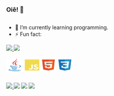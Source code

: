 ### Oiê! 👋
##
- 🌱 I’m currently learning programming.
- ⚡ Fun fact: 

<div style="display: inline_block">
  <a href="https://github.com/emyHorrana">
    <img heigh=200  src="https://github-readme-stats.vercel.app/api?username=emyHorrana&theme=tokyonight" />
   <img  height=150 src="https://github-readme-stats.vercel.app/api/top-langs?username=emyHorrana&layout=compact&langs_count=16&theme=tokyonight" />
  </a>
</div>
<div style="display: inline_block"><br>
  <img align="center" alt="" height="35" width="45" src="https://raw.githubusercontent.com/devicons/devicon/master/icons/java/java-original.svg">
  <img align="center" alt="" height="30" width="40" src="https://raw.githubusercontent.com/devicons/devicon/master/icons/javascript/javascript-plain.svg">
  <img align="center" alt="" height="30" width="40" src="https://raw.githubusercontent.com/devicons/devicon/master/icons/html5/html5-original.svg">
  <img align="center" alt="" height="30" width="40" src="https://raw.githubusercontent.com/devicons/devicon/master/icons/css3/css3-original.svg"><br> 
</div>

##
<div>
  <a href="https://www.instagram.com/emily_horrana_lima/" target= "_blank"><img src="https://img.shields.io/badge/Instagram-E4405F?style=for-the-badge&logo=instagram&logoColor=white" target= "_blank"> </a>
  <a hrerf="" target= "_blank"><img src="https://img.shields.io/badge/LinkedIn-0077B5?style=for-the-badge&logo=linkedin&logoColor=white" target= "_blank"> </a>
  <a hrerf="https://discord.com/channels/@me/546024069536022528" target= "_blank"><img src="https://img.shields.io/badge/Discord-7289DA?style=for-the-badge&logo=discord&logoColor=white" target= "_blank"> </a>
  <a hrerf="mailto:emilyhlrarmando@gmail.com?subject=&body=" target= "_blank"><img src="https://img.shields.io/badge/Gmail-D14836?style=for-the-badge&logo=gmail&logoColor=white" target= "_blank"> </a>
</div>

<!--
**emyHorrana/emyHorrana** is a ✨ _special_ ✨ repository because its `README.md` (this file) appears on your GitHub profile.

Here are some ideas to get you started:

- 🔭 I’m currently working on ...
- 🌱 I’m currently learning ...
- 👯 I’m looking to collaborate on ...
- 🤔 I’m looking for help with ...
- 💬 Ask me about ...
- 📫 How to reach me: ...
- 😄 Pronouns: ...
- ⚡ Fun fact: ...
-->
